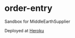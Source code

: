 # order-entry
Sandbox for MiddleEarthSupplier

Deployed at [Heroku](https://calm-waters-58105.herokuapp.com/)
